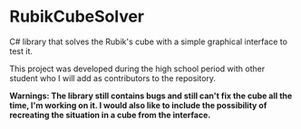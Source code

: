 # RubikCubeSolver
C# library that solves the Rubik's cube with a simple graphical interface to test it.

This project was developed during the high school period with other student who I will add as contributors to the repository.

**Warnings: The library still contains bugs and still can't fix the cube all the time, I'm working on it. I would also like to include the possibility of recreating the situation in a cube from the interface.**
